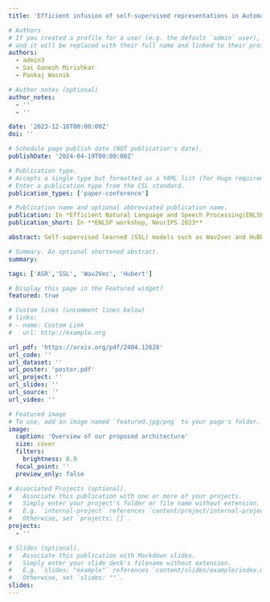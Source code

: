 ```yaml
---
title: 'Efficient infusion of self-supervised representations in Automatic Speech Recognition'

# Authors
# If you created a profile for a user (e.g. the default `admin` user), write the username (folder name) here
# and it will be replaced with their full name and linked to their profile.
authors:
  - admin3
  - Sai Ganesh Mirishkar
  - Pankaj Wasnik

# Author notes (optional)
author_notes:
  - ''
  - ''

date: '2023-12-16T00:00:00Z'
doi: ''

# Schedule page publish date (NOT publication's date).
publishDate: '2024-04-19T00:00:00Z'

# Publication type.
# Accepts a single type but formatted as a YAML list (for Hugo requirements).
# Enter a publication type from the CSL standard.
publication_types: ['paper-conference']

# Publication name and optional abbreviated publication name.
publication: In *Efficient Natural Language and Speech Processing(ENLSP) workshop at NeurIPS 2023* 
publication_short: In **ENLSP workshop, NeurIPS 2023**

abstract: Self-supervised learned (SSL) models such as Wav2vec and HuBERT yield state-of-the-art results on speech-related tasks. Given the effectiveness of such models, it is advantageous to use them in conventional ASR systems. While some approaches suggest incorporating these models as a trainable encoder or a learnable frontend, training such systems is extremely slow and requires a lot of computation cycles. In this work, we propose two simple approaches that use (1) framewise addition and (2) cross-attention mechanisms to **efficiently incorporate the representations from the SSL model(s) into the ASR** architecture, resulting in models that are comparable in size with standard encoder-decoder conformer systems while also avoiding the usage of SSL models during training. Our approach results in faster training and yields significant performance gains on the _Librispeech_ and _Tedlium_ datasets compared to baselines. We further provide detailed analysis and ablation studies that demonstrate the effectiveness of our approach..

# Summary. An optional shortened abstract.
summary: 

tags: ['ASR','SSL', 'Wav2Vec', 'Hubert']

# Display this page in the Featured widget?
featured: true

# Custom links (uncomment lines below)
# links:
# - name: Custom Link
#   url: http://example.org

url_pdf: 'https://arxiv.org/pdf/2404.12628'
url_code: ''
url_dataset: ''
url_poster: 'poster.pdf'
url_project: ''
url_slides: ''
url_source: ''
url_video: ''

# Featured image
# To use, add an image named `featured.jpg/png` to your page's folder.
image:
  caption: 'Overview of our proposed architecture'
  size: cover
  filters:
    brightness: 0.9
  focal_point: ''
  preview_only: false

# Associated Projects (optional).
#   Associate this publication with one or more of your projects.
#   Simply enter your project's folder or file name without extension.
#   E.g. `internal-project` references `content/project/internal-project/index.md`.
#   Otherwise, set `projects: []`.
projects:
  - ''

# Slides (optional).
#   Associate this publication with Markdown slides.
#   Simply enter your slide deck's filename without extension.
#   E.g. `slides: "example"` references `content/slides/example/index.md`.
#   Otherwise, set `slides: ""`.
slides:  
---
```

